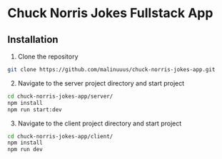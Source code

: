 # Chuck Norris Jokes Fullstack App

## Installation
1. Clone the repository
```bash
git clone https://github.com/malinuuus/chuck-norris-jokes-app.git
```

2. Navigate to the server project directory and start project
```bash
cd chuck-norris-jokes-app/server/
npm install
npm run start:dev
```

3. Navigate to the client project directory and start project
```bash
cd chuck-norris-jokes-app/client/
npm install
npm run dev
```